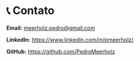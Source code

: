 # 📞 Contato

**Email:** meerholz.pedro@gmail.com

**LinkedIn:** https://www.linkedin.com/in/pmeerholz/

**GitHub:** https://github.com/PedroMeerholz